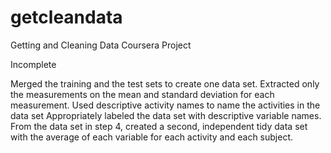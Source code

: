 getcleandata
============

Getting and Cleaning Data Coursera Project


Incomplete

Merged the training and the test sets to create one data set.
Extracted only the measurements on the mean and standard deviation for each measurement. 
Used descriptive activity names to name the activities in the data set
Appropriately labeled the data set with descriptive variable names. 
From the data set in step 4, created a second, independent tidy data set with the average of each variable for each activity and each subject.